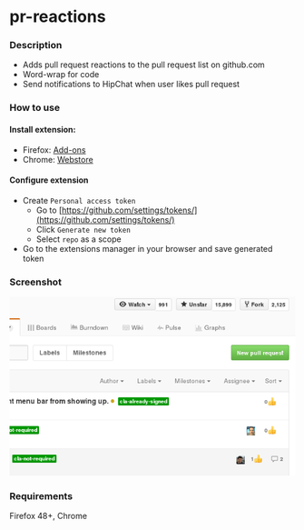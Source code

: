 pr-reactions
=============
### Description
 - Adds pull request reactions to the pull request list on github.com
 - Word-wrap for code
 - Send notifications to HipChat when user likes pull request

### How to use
#### Install extension:
  - Firefox: [Add-ons](https://addons.mozilla.org/en-US/firefox/addon/pr-reactions/)
  - Chrome: [Webstore](https://chrome.google.com/webstore/detail/mniofoibpkehdpebmgkcdipimfkpfaia/)

#### Configure extension
  - Create `Personal access token`
    - Go to [https://github.com/settings/tokens/](https://github.com/settings/tokens/)
    - Click `Generate new token`
    - Select `repo` as a scope
  - Go to the extensions manager in your browser and save generated token

### Screenshot
![ScreenShot](https://raw.githubusercontent.com/jsnjack/pr-reactions/master/screenshots/screenshot.png)

### Requirements
Firefox 48+, Chrome
